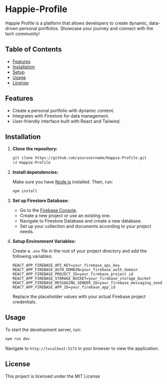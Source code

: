 # Happie-Profile

Happie Profile is a platform that allows developers to create dynamic, data-driven personal portfolios. Showcase your journey and connect with the tech community!

## Table of Contents

- [Features](#features)
- [Installation](#installation)
- [Setup](#setup)
- [Usage](#usage)
- [License](#license)

## Features

- Create a personal portfolio with dynamic content.
- Integrates with Firestore for data management.
- User-friendly interface built with React and Tailwind.

## Installation

1. **Clone the repository:**

   ```bash
   git clone https://github.com/yourusername/Happie-Profile.git
   cd Happie-Profile
   ```

2. **Install dependencies:**

   Make sure you have [Node.js](https://nodejs.org/) installed. Then, run:

   ```bash
   npm install
   ```

3. **Set up Firestore Database:**

   - Go to the [Firebase Console](https://console.firebase.google.com/).
   - Create a new project or use an existing one.
   - Navigate to Firestore Database and create a new database.
   - Set up your collection and documents according to your project needs.

4. **Setup Environment Variables:**

   Create a `.env` file in the root of your project directory and add the following variables:

   ```plaintext
   REACT_APP_FIREBASE_API_KEY=your_firebase_api_key
   REACT_APP_FIREBASE_AUTH_DOMAIN=your_firebase_auth_domain
   REACT_APP_FIREBASE_PROJECT_ID=your_firebase_project_id
   REACT_APP_FIREBASE_STORAGE_BUCKET=your_firebase_storage_bucket
   REACT_APP_FIREBASE_MESSAGING_SENDER_ID=your_firebase_messaging_sender_id
   REACT_APP_FIREBASE_APP_ID=your_firebase_app_id
   ```

   Replace the placeholder values with your actual Firebase project credentials.

## Usage

To start the development server, run:

```bash
npm run dev
```

Navigate to `http://localhost:5173` in your browser to view the application.

## License

This project is licensed under the MIT License
